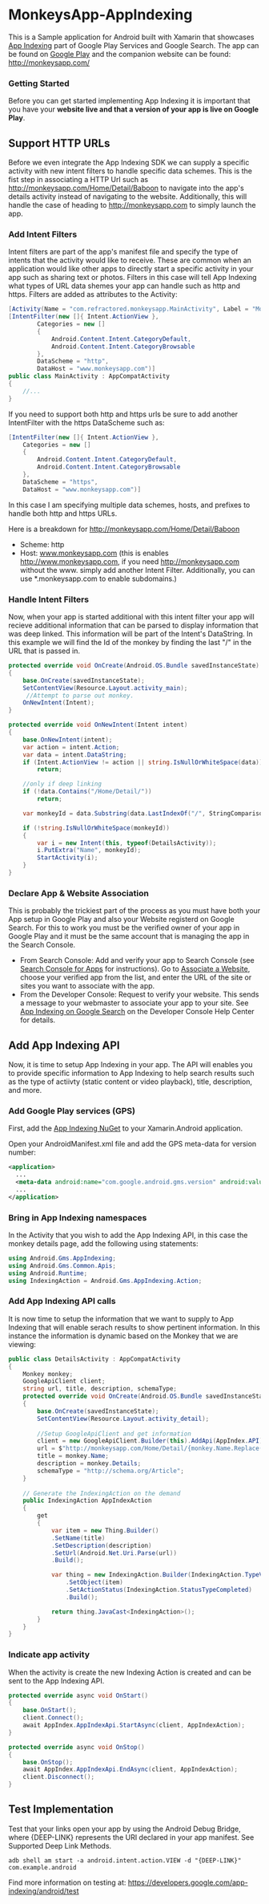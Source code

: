 # MonkeysApp-AppIndexing

This is a Sample application for Android built with Xamarin that showcases [App Indexing](https://developers.google.com/app-indexing/introduction) part of Google Play Services and Google Search. The app can be found on [Google Play](https://play.google.com/store/apps/details?id=com.refractored.monkeysapp) and the companion website can be found: http://monkeysapp.com/

### Getting Started
Before you can get started implementing App Indexing it is important that you have your **website live and that a version of your app is live on Google Play**. 

## Support HTTP URLs
Before we even integrate the App Indexing SDK we can supply a specific activity with new intent filters to handle specific data schemes. This is the fist step in associating a HTTP Url such as http://monkeysapp.com/Home/Detail/Baboon to navigate into the app's details activity instead of navigating to the website. Additionally, this will handle the case of heading to http://monkeysapp.com to simply launch the app.

### Add Intent Filters
Intent filters are part of the app's manifest file and specify the type of intents that the activity would like to receive. These are common when an application would like other apps to directly start a specific activity in your app such as sharing text or photos. Filters in this case will tell App Indexing what types of URL data shemes your app can handle such as http and https. Filters are added as attributes to the Activity:

```csharp
[Activity(Name = "com.refractored.monkeysapp.MainActivity", Label = "Monkeys App", MainLauncher = true, LaunchMode = LaunchMode.SingleTop, Icon = "@drawable/ic_launcher")]
[IntentFilter(new []{ Intent.ActionView },
        Categories = new []
        {
            Android.Content.Intent.CategoryDefault,
            Android.Content.Intent.CategoryBrowsable
        },
        DataScheme = "http",
        DataHost = "www.monkeysapp.com")]
public class MainActivity : AppCompatActivity
{
    //...
}
```

If you need to support both http and https urls be sure to add another IntentFilter with the https DataScheme such as:

```csharp
[IntentFilter(new []{ Intent.ActionView },
    Categories = new []
    {
        Android.Content.Intent.CategoryDefault,
        Android.Content.Intent.CategoryBrowsable
    },
    DataScheme = "https",
    DataHost = "www.monkeysapp.com")]
```

In this case I am specifying multiple data schemes, hosts, and prefixes to handle both http and https URLs. 
 
Here is a breakdown for http://monkeysapp.com/Home/Detail/Baboon
* Scheme: http
* Host: www.monkeysapp.com (this is enables http://www.monkeysapp.com, if you need  http://monkeysapp.com without the www. simply add another Intent Filter. Additionally, you can use *.monkeysapp.com to enable subdomains.)

### Handle Intent Filters
Now, when your app is started additional with this intent filter your app will recieve additional information that can be parsed to display information that was deep linked. This information will be part of the Intent's DataString. In this example we will find the Id of the monkey by finding the last "/" in the URL that is passed in. 

```csharp
protected override void OnCreate(Android.OS.Bundle savedInstanceState)
{
    base.OnCreate(savedInstanceState);
    SetContentView(Resource.Layout.activity_main);
     //Attempt to parse out monkey.
    OnNewIntent(Intent);
}

protected override void OnNewIntent(Intent intent)
{
    base.OnNewIntent(intent);
    var action = intent.Action;
    var data = intent.DataString;
    if (Intent.ActionView != action || string.IsNullOrWhiteSpace(data))
        return;

    //only if deep linking
    if (!data.Contains("/Home/Detail/"))
        return;

    var monkeyId = data.Substring(data.LastIndexOf("/", StringComparison.Ordinal) + 1).Replace("%20", " ");

    if (!string.IsNullOrWhiteSpace(monkeyId))
    {
        var i = new Intent(this, typeof(DetailsActivity));
        i.PutExtra("Name", monkeyId);
        StartActivity(i);
    }
}
```

### Declare App & Website Association
This is probably the trickiest part of the process as you must have both your App setup in Google Play and also your Website registerd on Google Search. For this to work you must be the verified owner of your app in Google Play and it must be the same account that is managing the app in the Search Console. 

* From Search Console: Add and verify your app to Search Console (see [Search Console for Apps](https://support.google.com/webmasters/answer/6178088?hl=en&rd=1) for instructions). Go to [Associate a Website](https://www.google.com/webmasters/tools/app-associate-site), choose your verified app from the list, and enter the URL of the site or sites you want to associate with the app.
* From the Developer Console: Request to verify your website. This sends a message to your webmaster to associate your app to your site. See [App Indexing on Google Search](https://support.google.com/googleplay/android-developer/answer/6041489) on the Developer Console Help Center for details.

## Add App Indexing API
Now, it is time to setup App Indexing in your app. The API will enables you to provide specific information to App Indexing to help search results such as the type of actiivty (static content or video playback), title, description, and more. 

### Add Google Play services (GPS)
First, add the [App Indexing NuGet](https://www.nuget.org/packages/Xamarin.GooglePlayServices.AppIndexing) to your Xamarin.Android application.

Open your AndroidManifest.xml file and add the GPS meta-data for version number:
```xml
<application>
  ...
  <meta-data android:name="com.google.android.gms.version" android:value="@integer/google_play_services_version" />
  ...
</application>
```

### Bring in App Indexing namespaces

In the Activity that you wish to add the App Indexing API, in this case the monkey details page, add the following using statements:

```csharp
using Android.Gms.AppIndexing;
using Android.Gms.Common.Apis;
using Android.Runtime;
using IndexingAction = Android.Gms.AppIndexing.Action;
```

### Add App Indexing API calls
It is now time to setup the information that we want to supply to App Indexing that will enable serach results to show pertinent information. In this instance the information is dynamic based on the Monkey that we are viewing:

```csharp
public class DetailsActivity : AppCompatActivity
{
    Monkey monkey;
    GoogleApiClient client;
    string url, title, description, schemaType;
    protected override void OnCreate(Android.OS.Bundle savedInstanceState)
    {
        base.OnCreate(savedInstanceState);
        SetContentView(Resource.Layout.activity_detail);
        
        //Setup GoogleApiClient and get information
        client = new GoogleApiClient.Builder(this).AddApi(AppIndex.API).Build();
        url = $"http://monkeysapp.com/Home/Detail/{monkey.Name.Replace(" ", "%20")}";
        title = monkey.Name;
        description = monkey.Details;
        schemaType = "http://schema.org/Article";
    }
    
    // Generate the IndexingAction on the demand
    public IndexingAction AppIndexAction
    {
        get
        {
            var item = new Thing.Builder()
            .SetName(title)
            .SetDescription(description)
            .SetUrl(Android.Net.Uri.Parse(url))
            .Build();

            var thing = new IndexingAction.Builder(IndexingAction.TypeView)
                .SetObject(item)
                .SetActionStatus(IndexingAction.StatusTypeCompleted)
                .Build();

            return thing.JavaCast<IndexingAction>();
        }
    }
}
```

### Indicate app activity
When the activity is create the new Indexing Action is created and can be sent to the App Indexing API.
```csharp
protected override async void OnStart()
{
    base.OnStart();
    client.Connect();
    await AppIndex.AppIndexApi.StartAsync(client, AppIndexAction);
}

protected override async void OnStop()
{
    base.OnStop();    
    await AppIndex.AppIndexApi.EndAsync(client, AppIndexAction);
    client.Disconnect();
}
```

## Test Implementation
Test that your links open your app by using the Android Debug Bridge, where {DEEP-LINK} represents the URI declared in your app manifest. See Supported Deep Link Methods.
```
adb shell am start -a android.intent.action.VIEW -d "{DEEP-LINK}" com.example.android
```

Find more information on testing at: https://developers.google.com/app-indexing/android/test

